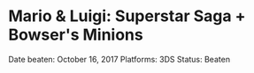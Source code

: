 # Mario & Luigi: Superstar Saga + Bowser's Minions

Date beaten: October 16, 2017
Platforms: 3DS
Status: Beaten